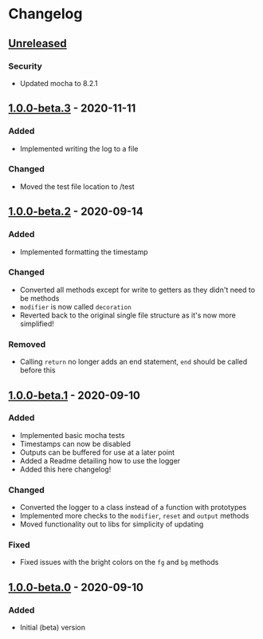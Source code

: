 # Changelog

## [Unreleased]
### Security
- Updated mocha to 8.2.1

## [1.0.0-beta.3] - 2020-11-11

### Added
- Implemented writing the log to a file

### Changed
- Moved the test file location to /test

## [1.0.0-beta.2] - 2020-09-14

### Added
-   Implemented formatting the timestamp

### Changed
-   Converted all methods except for write to getters as they didn't need to be methods
-   `modifier` is now called `decoration`
-   Reverted back to the original single file structure as it's now more simplified!

### Removed
-   Calling `return` no longer adds an end statement, `end` should be called before this

## [1.0.0-beta.1] - 2020-09-10

### Added

-   Implemented basic mocha tests
-   Timestamps can now be disabled
-   Outputs can be buffered for use at a later point
-   Added a Readme detailing how to use the logger
-   Added this here changelog!

### Changed

-   Converted the logger to a class instead of a function with prototypes
-   Implemented more checks to the `modifier`, `reset` and `output` methods
-   Moved functionality out to libs for simplicity of updating

### Fixed

-   Fixed issues with the bright colors on the `fg` and `bg` methods

## [1.0.0-beta.0] - 2020-09-10

### Added

-   Initial (beta) version

[unreleased]: https://github.com/stgdp/fancy-logger/compare/v1.0.0-beta.3...HEAD
[1.0.0-beta.3]: https://github.com/stgdp/fancy-logger/releases/tag/v1.0.0-beta.3
[1.0.0-beta.2]: https://github.com/stgdp/fancy-logger/releases/tag/v1.0.0-beta.2
[1.0.0-beta.1]: https://github.com/stgdp/fancy-logger/releases/tag/v1.0.0-beta.1
[1.0.0-beta.0]: https://github.com/stgdp/fancy-logger/releases/tag/v1.0.0-beta.0
